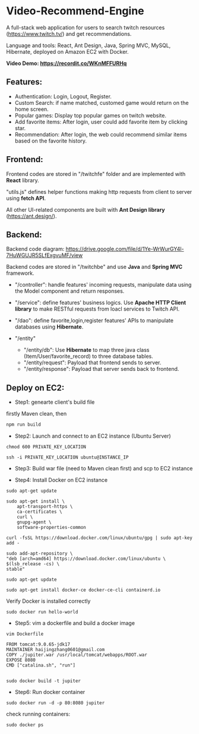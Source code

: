 # Video-Recommend-Engine

A full-stack web application for users to search twitch resources (https://www.twitch.tv/) and get recommendations.

Language and tools: React, Ant Design, Java, Spring MVC, MySQL, Hibernate, deployed on Amazon EC2 with Docker.

**Video Demo: https://recordit.co/WKnMFFURHq**

## Features:

- Authentication: Login, Logout, Register.
- Custom Search: if name matched, customed game would return on the home screen.
- Popular games: Display top popular games on twitch website.
- Add favorite items: After login, user could add favorite item by clicking star.
- Recommendation: After login, the web could recommend similar items based on the favorite history.

## Frontend:

Frontend codes are stored in "/twitchfe" folder and are implemented with **React** library.

"utils.js" defines helper functions making http requests from client to server using **fetch API**.

All other UI-related components are built with **Ant Design library** (https://ant.design/).

## Backend:

Backend code diagram: https://drive.google.com/file/d/1Ye-WrWurGY4l-7HuWGUJR5SLfExgvuMF/view

Backend codes are stored in "/twitchbe" and use **Java** and **Spring MVC** framework.

- "/controller": handle features' incoming requests, manipulate data using the Model component and return responses.

- "/service": define features' business logics. Use **Apache HTTP Client library** to make RESTful requests from loacl services to Twitch API.

- "/dao": define favorite,login,register features' APIs to manipulate databases using **Hibernate**.

- "/entity"
  - "/entity/db": Use **Hibernate** to map three java class (Item/User/favorite_record) to three database tables.
  - "/entity/request": Payload that frontend sends to server.
  - "/entity/response": Payload that server sends back to frontend.

## Deploy on EC2:

- Step1: genearte client's build file

firstly Maven clean, then
```Java
npm run build
```
- Step2: Launch and connect to an EC2 instance (Ubuntu Server)

```
chmod 600 PRIVATE_KEY_LOCATION

ssh -i PRIVATE_KEY_LOCATION ubuntu@INSTANCE_IP
```

- Step3: Build war file (need to Maven clean first) and scp to EC2 instance

- Step4: Install Docker on EC2 instance

```
sudo apt-get update

sudo apt-get install \
    apt-transport-https \
    ca-certificates \
    curl \
    gnupg-agent \
    software-properties-common

curl -fsSL https://download.docker.com/linux/ubuntu/gpg | sudo apt-key add -

sudo add-apt-repository \
"deb [arch=amd64] https://download.docker.com/linux/ubuntu \
$(lsb_release -cs) \
stable"

sudo apt-get update

sudo apt-get install docker-ce docker-ce-cli containerd.io

```

Verify Docker is installed correctly

```
sudo docker run hello-world
```

- Step5: vim a dockerfile and build a docker image

```Linux
vim Dockerfile

FROM tomcat:9.0.65-jdk17                                   
MAINTAINER haijingzhang0601@gmail.com                                                                                                                        
COPY ./jupiter.war /usr/local/tomcat/webapps/ROOT.war       
EXPOSE 8080                                                            
CMD ["catalina.sh", "run"]


sudo docker build -t jupiter 
```
- Step6: Run docker container
```Linux
sudo docker run -d -p 80:8080 jupiter
```

check running containers:

```
sudo docker ps
```
